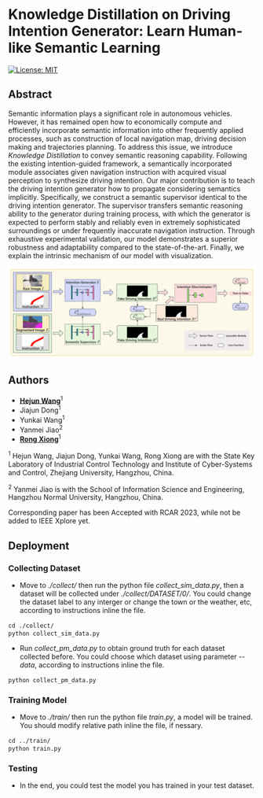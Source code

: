 # Knowledge Distillation on Driving Intention Generator: Learn Human-like Semantic Learning
[![License: MIT](https://img.shields.io/badge/License-MIT-yellow.svg)](./LICENSE)

## Abstract
Semantic information plays a significant role in autonomous vehicles. However, it has remained open how to economically compute and efficiently incorporate semantic information into other frequently applied processes, such as construction of local navigation map, driving decision making and trajectories planning. To address this issue, we introduce *Knowledge Distillation* to convey semantic reasoning capability. Following the existing intention-guided framework, a semantically incorporated module associates given navigation instruction with acquired visual perception to synthesize driving intention. Our major contribution is to teach the driving intention generator how to propagate considering semantics implicitly. Specifically, we construct a semantic supervisor identical to the driving intention generator. The supervisor transfers semantic reasoning ability to the generator during training process, with which the generator is expected to perform stably and reliably even in extremely sophisticated surroundings or under frequently inaccurate navigation instruction. Through exhaustive experimental validation, our model demonstrates a superior robustness and adaptability compared to the state-of-the-art. Finally, we explain the intrinsic mechanism of our model with visualization.

![method](doc/method.png)
<!-- https://github.com/BaiYeBuTingXuan/KD-LHSR/blob/main/doc/method.png -->

## Authors
- [__Hejun Wang__](mailto:hejun_wang@zju.edu.cn "The First Author")<sup>1</sup>
- Jiajun Dong<sup>1</sup>
- Yunkai Wang<sup>1</sup>
- Yanmei Jiao<sup>2</sup>
- [__Rong Xiong__](mailto:rxiong@zju.edu.cn "Corresponding Author")<sup>1</sup>

<sup>1</sup> Hejun Wang, Jiajun Dong, Yunkai Wang, Rong Xiong are with the State Key Laboratory of Industrial Control Technology and Institute of Cyber-Systems and Control, Zhejiang University, Hangzhou, China.

<sup>2</sup> Yanmei Jiao is with the School of Information Science and Engineering, Hangzhou Normal University, Hangzhou, China.
<!-- <sup>${\dagger}$</sup> The First Author, Email：<hejun_wang@zju.edu.cn>
<sup>${\ddagger}$</sup> Corresponding Author, Email: <rxiong@zju.edu.cn> -->

Corresponding paper has been Accepted with RCAR 2023, while not be added to IEEE Xplore yet.


## Deployment

### Collecting Dataset
* Move to *./collect/* then run the python file *collect_sim_data.py*, then a dataset will be collected under *./collect/DATASET/0/*. You could change the dataset label to any interger or change the town or the weather, etc, according to instructions inline the file.
``` 
cd ./collect/
python collect_sim_data.py
```

* Run *collect_pm_data.py* to obtain ground truth for each dataset collected before. You could choose which dataset using parameter *--data*, according to instructions inline the file.
``` 
python collect_pm_data.py
```

### Training Model

* Move to *./train/* then run the python file *train.py*, a model will be trained. You should modify relative path inline the file, if nessary. 
``` 
cd ../train/
python train.py
```

### Testing

* In the end, you could test the model you has trained in your test dataset.
